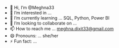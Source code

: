 - 👋 Hi, I’m @Meghna33
- 👀 I’m interested in ...
- 🌱 I’m currently learning ... SQL, Python, Power BI
- 💞️ I’m looking to collaborate on ...
- 📫 How to reach me ... meghna.dixit33@gmail.com
- 😄 Pronouns: ... she/her
- ⚡ Fun fact: ...

<!---
Meghna33/Meghna33 is a ✨ special ✨ repository because its `README.md` (this file) appears on your GitHub profile.
You can click the Preview link to take a look at your changes.
--->
